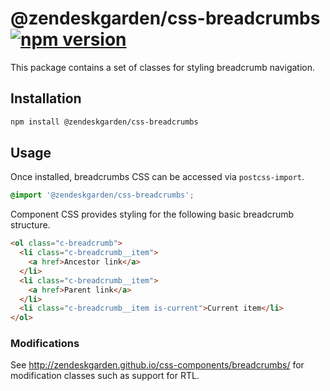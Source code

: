 # @zendeskgarden/css-breadcrumbs [![npm version](https://img.shields.io/npm/v/@zendeskgarden/css-breadcrumbs.svg?style=flat-square)](https://www.npmjs.com/package/@zendeskgarden/css-breadcrumbs)


This package contains a set of classes for styling breadcrumb
navigation.

## Installation

```sh
npm install @zendeskgarden/css-breadcrumbs
```

## Usage

Once installed, breadcrumbs CSS can be accessed via `postcss-import`.

```css
@import '@zendeskgarden/css-breadcrumbs';
```

Component CSS provides styling for the following basic breadcrumb
structure.

```html
<ol class="c-breadcrumb">
  <li class="c-breadcrumb__item">
    <a href>Ancestor link</a>
  </li>
  <li class="c-breadcrumb__item">
    <a href>Parent link</a>
  </li>
  <li class="c-breadcrumb__item is-current">Current item</li>
</ol>
```

### Modifications

See http://zendeskgarden.github.io/css-components/breadcrumbs/ for
modification classes such as support for RTL.

